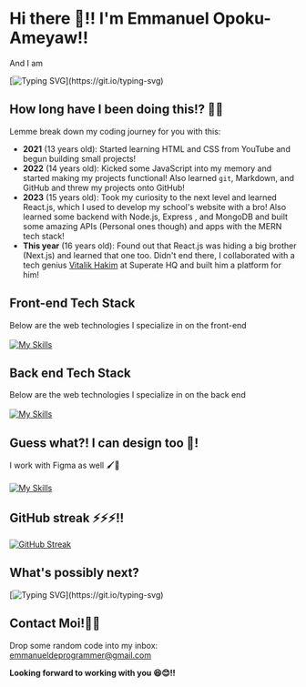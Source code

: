 # Hi there 👋!! I'm Emmanuel Opoku-Ameyaw!!
And I am

[![Typing SVG](https://readme-typing-svg.demolab.com/?lines=A+16-year-old+high+school+student!;A+Front-end+web+developer!;Ready+to+hop+onto+your+next+big+project!;A+Backend+developer!)](https://git.io/typing-svg)

## How long have I been doing this!? 🤔😎
Lemme break down my coding journey for you with this:
- **2021** (13 years old): Started learning HTML and CSS from YouTube and begun building small projects!
- **2022** (14 years old): Kicked some JavaScript into my memory and started making my projects functional! Also learned `git`, Markdown, and GitHub and threw my projects onto GitHub!
- **2023** (15 years old): Took my curiosity to the next level and learned React.js, which I used to develop my school's website with a bro! Also learned some backend with Node.js, Express
  , and MongoDB and built some amazing APIs (Personal ones though) and apps with the MERN tech stack!
- **This year** (16 years old): Found out that React.js was hiding a big brother (Next.js) and learned that one too. Didn't end there, I collaborated with a tech genius [Vitalik Hakim](https://github.com/Vitalik-Hakim) at Superate HQ and built him a platform for him!


## Front-end Tech Stack
Below are the web technologies I specialize in on the front-end
<br />
<br />
[![My Skills](https://skillicons.dev/icons?i=js,html,css,nextjs,react,tailwind,sass,pug)](https://skillicons.dev)

## Back end Tech Stack
Below are the web technologies I specialize in on the back end
<br />
<br />
[![My Skills](https://skillicons.dev/icons?i=js,nodejs,mongodb,express,python)](https://skillicons.dev)

## Guess what?! I can design too 🎨!

I work with Figma as well 🖌🎨
<br />
<br />
[![My Skills](https://skillicons.dev/icons?i=figma)](https://skillicons.dev)

## GitHub streak ⚡⚡⚡!!
[![GitHub Streak](https://streak-stats.demolab.com/?user=the-pro7&theme=prussian)](https://git.io/streak-stats)

## What's possibly next?
[![Typing SVG](https://readme-typing-svg.demolab.com/?lines=Build+myself+a+personal+website!;Get+deeper+into+the+back-end;Hop+onto+your+next+big+projecy!)](https://git.io/typing-svg)

## Contact Moi!📧😏
Drop some random code into my inbox: [emmanueldeprogrammer@gmail.com](emmanueldeprogrammer@gmail.com)

**Looking forward to working with you 😆😊!!**
